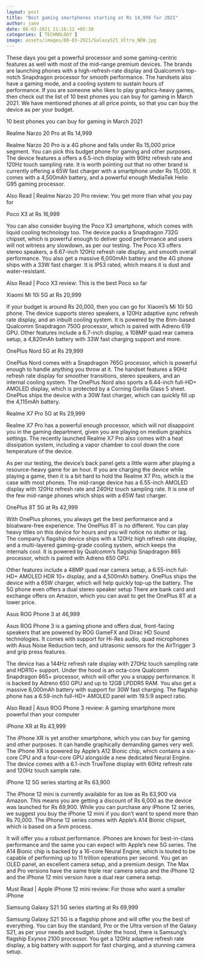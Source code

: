 ```yaml
---
layout: post
title: "Best gaming smartphones starting at Rs 14,999 for 2021"
author: jane 
date: 08-03-2021 11:16:12 +05:30 
categories: [ TECHNOLOGY ] 
image: assets/images/08-03-2021/GalaxyS21_Ultra_NEW.jpg
---
```

These days you get a powerful processor and some gaming-centric features as well with most of the mid-range premium devices. The brands are launching phones with a high-refresh-rate display and Qualcomm’s top-notch Snapdragon processor for smooth performance. The handsets also have a gaming mode, and a cooling system to sustain hours of performance. If you are someone who likes to play graphics-heavy games, then check out the list of 10 best phones you can buy for gaming in March 2021. We have mentioned phones at all price points, so that you can buy the device as per your budget.

10 best phones you can buy for gaming in March 2021

Realme Narzo 20 Pro at Rs 14,999

Realme Narzo 20 Pro is a 4G phone and falls under Rs 15,000 price segment. You can pick this budget phone for gaming and other purposes. The device features a offers a 6.5-inch display with 90Hz refresh rate and 120Hz touch sampling rate. It is worth pointing out that no other brand is currently offering a 65W fast charger with a smartphone under Rs 15,000. It comes with a 4,500mAh battery, and a powerful enough MediaTek Helio G95 gaming processor.

Also Read | Realme Narzo 20 Pro review: You get more than what you pay for

Poco X3 at Rs 16,999

You can also consider buying the Poco X3 smartphone, which comes with liquid cooling technology too. The device packs a Snapdragon 732G chipset, which is powerful enough to deliver good performance and users will not witness any slowdown, as per our testing. The Poco X3 offers stereo speakers, a 6.67-inch 120Hz refresh rate display, and smooth overall performance. You also get a massive 6,000mAh battery and the 4G phone ships with a 33W fast charger. It is IP53 rated, which means it is dust and water-resistant.

Also Read | Poco X3 review: This is the best Poco so far

Xiaomi Mi 10i 5G at Rs 20,999

If your budget is around Rs 20,000, then you can go for Xiaomi’s Mi 10i 5G phone. The device supports stereo speakers, a 120Hz adaptive sync refresh rate display, and an inbuilt cooling system. It is powered by the 8nm-based Qualcomm Snapdragon 750G processor, which is paired with Adreno 619 GPU. Other features include a 6.7-inch display, a 108MP quad rear camera setup, a 4,820mAh battery with 33W fast charging support and more.

OnePlus Nord 5G at Rs 29,999

OnePlus Nord comes with a Snapdragon 765G processor, which is powerful enough to handle anything you throw at it. The handset features a 90Hz refresh rate display for smoother transitions, stereo speakers, and an internal cooling system. The OnePlus Nord also sports a 6.44-inch full-HD+ AMOLED display, which is protected by a Corning Gorilla Glass 5 sheet. OnePlus ships the device with a 30W fast charger, which can quickly fill up the 4,115mAh battery.

Realme X7 Pro 5G at Rs 29,999

Realme X7 Pro has a powerful enough processor, which will not disappoint you in the gaming department, given you are playing on medium graphics settings. The recently launched Realme X7 Pro also comes with a heat dissipation system, including a vapor chamber to cool down the core temperature of the device.

As per our testing, the device’s back panel gets a little warm after playing a resource-heavy game for an hour. If you are charging the device while playing a game, then it is a bit hard to hold the Realme X7 Pro, which is the case with most phones. The mid-range device has a 6.55-inch AMOLED display with 120Hz refresh rate and 240Hz touch sampling rate. It is one of the few mid-range phones which ships with a 65W fast charger.

OnePlus 8T 5G at Rs 42,999

With OnePlus phones, you always get the best performance and a bloatware-free experience. The OnePlus 8T is no different. You can play heavy titles on this device for hours and you will notice no stutter or lag. The company’s flagship device ships with a 120Hz high refresh rate display, and a multi-layered gaming-grade cooling system, which keeps the internals cool. It is powered by Qualcomm’s flagship Snapdragon 865 processor, which is paired with Adreno 650 GPU.

Other features include a 48MP quad rear camera setup, a 6.55-inch full-HD+ AMOLED HDR 10+ display, and a 4,500mAh battery. OnePlus ships the device with a 65W charger, which will help quickly top-up the battery. The 5G phone even offers a dual stereo speaker setup There are bank card and exchange offers on Amazon, which you can avail to get the OnePlus 8T at a lower price.

Asus ROG Phone 3 at 46,999

Asus ROG Phone 3 is a gaming phone and offers dual, front-facing speakers that are powered by ROG GameFX and Dirac HD Sound technologies. It comes with support for Hi-Res audio, quad microphones with Asus Noise Reduction tech, and ultrasonic sensors for the AirTrigger 3 and grip press features.

The device has a 144Hz refresh rate display with 270Hz touch sampling rate and HDR10+ support. Under the hood is an octa-core Qualcomm Snapdragon 865+ processor, which will offer you a snappy performance. It is backed by Adreno 650 GPU and up to 12GB LPDDR5 RAM. You also get a massive 6,000mAh battery with support for 30W fast charging. The flagship phone has a 6.59-inch full-HD+ AMOLED panel with 19.5:9 aspect ratio.

Also Read | Asus ROG Phone 3 review: A gaming smartphone more powerful than your computer

iPhone XR at Rs 43,999

The iPhone XR is yet another smartphone, which you can buy for gaming and other purposes. It can handle graphically demanding games very well. The iPhone XR is powered by Apple’s A12 Bionic chip, which contains a six-core CPU and a four-core GPU alongside a new dedicated Neural Engine. The device comes with a 6.1-inch TrueTone display with 60Hz refresh rate and 120Hz touch sample rate.

iPhone 12 5G series starting at Rs 63,900

The iPhone 12 mini is currently available for as low as Rs 63,900 via Amazon. This means you are getting a discount of Rs 6,000 as the device was launched for Rs 69,900. While you can purchase any iPhone 12 series, we suggest you buy the iPhone 12 mini if you don’t want to spend more than Rs 70,000. The iPhone 12 series comes with Apple’s A14 Bionic chipset, which is based on a 5nm process.

It will offer you a robust performance. iPhones are known for best-in-class performance and the same you can expect with Apple’s new 5G series. The A14 Bionic chip is backed by a 16-core Neural Engine, which is touted to be capable of performing up to 11 trillion operations per second. You get an OLED panel, an excellent camera setup, and a premium design. The Max and Pro versions have the same triple rear camera setup and the iPhone 12 and the iPhone 12 mini version have a dual rear camera setup.

Must Read | Apple iPhone 12 mini review: For those who want a smaller iPhone

Samsung Galaxy S21 5G series starting at Rs 69,999

Samsung Galaxy S21 5G is a flagship phone and will offer you the best of everything. You can buy the standard, Pro or the Ultra version of the Galaxy S21, as per your needs and budget. Under the hood, there is Samsung’s flagship Exynos 2100 processor. You get a 120Hz adaptive refresh rate display, a big battery with support for fast charging, and a stunning camera setup.